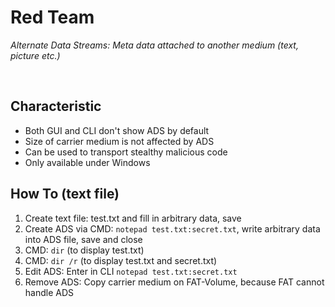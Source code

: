 # Red Team

*Alternate Data Streams: Meta data attached to another medium (text, picture etc.)*

<br />

## Characteristic
- Both GUI and CLI don't show ADS by default
- Size of carrier medium is not affected by ADS 
- Can be used to transport stealthy malicious code 
- Only available under Windows

## How To (text file)
1. Create text file: test.txt and fill in arbitrary data, save 
2. Create ADS via CMD: `notepad test.txt:secret.txt`, write arbitrary data into ADS file, save and close
3. CMD: `dir` (to display test.txt)
4. CMD: `dir /r` (to display test.txt and secret.txt)
5. Edit ADS: Enter in CLI `notepad test.txt:secret.txt`
6. Remove ADS: Copy carrier medium on FAT-Volume, because FAT cannot handle ADS
